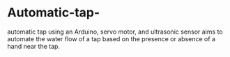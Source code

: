# Automatic-tap-
automatic tap using an Arduino, servo motor, and ultrasonic sensor aims to automate the water flow of a tap based on the presence or absence of a hand near the tap.
